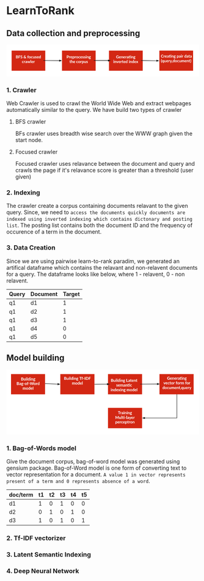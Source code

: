 # LearnToRank
## Data collection and preprocessing
![alt text](https://github.com/Midhilesh29/LearnToRank/blob/main/img/dataprep.png)
### 1. Crawler
   Web Crawler is used to crawl the World Wide Web and extract webpages automatically similar to the query. We have build two types of crawler
1. BFS crawler

    BFs crawler uses breadth wise search over the WWW graph given the start node.
  
2. Focused crawler

    Focused crawler uses relavance between the document and query and crawls the page if it's relavance score is greater than a threshold (user given)
### 2. Indexing
   The crawler create a corpus containing documents relavant to the given query. Since, we need to ```access the documents quickly documents are indexed using
   inverted indexing which contains dictonary and posting list```. The posting list contains both the document ID and the frequency of occurence of a term in the
   document.
### 3. Data Creation
   Since we are using pairwise learn-to-rank paradim, we generated an artifical dataframe which contains the relavant and non-relavent documents for a query. The dataframe looks like below, where 1 - relavent, 0 - non relavent.
   
| Query  | Document | Target|
| -----| ---------|---------|
| q1  | d1  | 1|
| q1| d2| 1 |
|q1|d3|1|
|q1|d4|0|
|q1|d5|0|

## Model building
![alt text](https://github.com/Midhilesh29/LearnToRank/blob/main/img/engine.png)
### 1. Bag-of-Words model
   Give the document corpus, bag-of-word model was generated using gensium package. Bag-of-Word model is one form of converting text to vector representation for a document. ```A value 1 in vector represents present of a term and 0 represents absence of a word```.
   
   | doc/term  | t1 | t2|t3|t4|t5|
| -- | -- | -- | -- | -- | -- |
| d1  | 1  | 0 | 1 | 0 | 0 |
| d2| 0 | 1 | 0| 1| 0 |
|d3| 1  | 0 | 1 | 0 | 1 |

### 2. Tf-IDF vectorizer
### 3. Latent Semantic Indexing
### 4. Deep Neural Network

